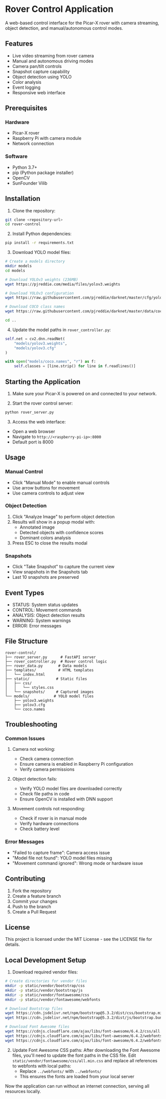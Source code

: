 # Rover Control Application

A web-based control interface for the Picar-X rover with camera streaming, object detection, and manual/autonomous control modes.

## Features

- Live video streaming from rover camera
- Manual and autonomous driving modes
- Camera pan/tilt controls
- Snapshot capture capability
- Object detection using YOLO
- Color analysis
- Event logging
- Responsive web interface

## Prerequisites

### Hardware
- Picar-X rover
- Raspberry Pi with camera module
- Network connection

### Software
- Python 3.7+
- pip (Python package installer)
- OpenCV
- SunFounder Vilib

## Installation

1. Clone the repository:
```bash
git clone <repository-url>
cd rover-control
```

2. Install Python dependencies:
```bash
pip install -r requirements.txt
```

3. Download YOLO model files:
```bash
# Create a models directory
mkdir models
cd models

# Download YOLOv3 weights (236MB)
wget https://pjreddie.com/media/files/yolov3.weights

# Download YOLOv3 configuration
wget https://raw.githubusercontent.com/pjreddie/darknet/master/cfg/yolov3.cfg

# Download COCO class names
wget https://raw.githubusercontent.com/pjreddie/darknet/master/data/coco.names

cd ..
```

4. Update the model paths in `rover_controller.py`:
```python
self.net = cv2.dnn.readNet(
    "models/yolov3.weights",
    "models/yolov3.cfg"
)

with open("models/coco.names", "r") as f:
    self.classes = [line.strip() for line in f.readlines()]
```

## Starting the Application

1. Make sure your Picar-X is powered on and connected to your network.

2. Start the rover control server:
```bash
python rover_server.py
```

3. Access the web interface:
- Open a web browser
- Navigate to `http://<raspberry-pi-ip>:8000`
- Default port is 8000

## Usage

### Manual Control
- Click "Manual Mode" to enable manual controls
- Use arrow buttons for movement
- Use camera controls to adjust view

### Object Detection
1. Click "Analyze Image" to perform object detection
2. Results will show in a popup modal with:
   - Annotated image
   - Detected objects with confidence scores
   - Dominant colors analysis
3. Press ESC to close the results modal

### Snapshots
- Click "Take Snapshot" to capture the current view
- View snapshots in the Snapshots tab
- Last 10 snapshots are preserved

## Event Types
- STATUS: System status updates
- CONTROL: Movement commands
- ANALYSIS: Object detection results
- WARNING: System warnings
- ERROR: Error messages

## File Structure
```
rover-control/
├── rover_server.py      # FastAPI server
├── rover_controller.py  # Rover control logic
├── rover_data.py       # Data models
├── templates/          # HTML templates
│   └── index.html
├── static/            # Static files
│   ├── css/
│   │   └── styles.css
│   └── snapshots/     # Captured images
└── models/           # YOLO model files
    ├── yolov3.weights
    ├── yolov3.cfg
    └── coco.names
```

## Troubleshooting

### Common Issues

1. Camera not working:
   - Check camera connection
   - Ensure camera is enabled in Raspberry Pi configuration
   - Verify camera permissions

2. Object detection fails:
   - Verify YOLO model files are downloaded correctly
   - Check file paths in code
   - Ensure OpenCV is installed with DNN support

3. Movement controls not responding:
   - Check if rover is in manual mode
   - Verify hardware connections
   - Check battery level

### Error Messages

- "Failed to capture frame": Camera access issue
- "Model file not found": YOLO model files missing
- "Movement command ignored": Wrong mode or hardware issue

## Contributing

1. Fork the repository
2. Create a feature branch
3. Commit your changes
4. Push to the branch
5. Create a Pull Request

## License

This project is licensed under the MIT License - see the LICENSE file for details.

## Local Development Setup

1. Download required vendor files:
```bash
# Create directories for vendor files
mkdir -p static/vendor/bootstrap/css
mkdir -p static/vendor/bootstrap/js
mkdir -p static/vendor/fontawesome/css
mkdir -p static/vendor/fontawesome/webfonts

# Download Bootstrap files
wget https://cdn.jsdelivr.net/npm/bootstrap@5.3.2/dist/css/bootstrap.min.css -O static/vendor/bootstrap/css/bootstrap.min.css
wget https://cdn.jsdelivr.net/npm/bootstrap@5.3.2/dist/js/bootstrap.bundle.min.js -O static/vendor/bootstrap/js/bootstrap.bundle.min.js

# Download Font Awesome files
wget https://cdnjs.cloudflare.com/ajax/libs/font-awesome/6.4.2/css/all.min.css -O static/vendor/fontawesome/css/all.min.css
wget https://cdnjs.cloudflare.com/ajax/libs/font-awesome/6.4.2/webfonts/fa-solid-900.woff2 -O static/vendor/fontawesome/webfonts/fa-solid-900.woff2
wget https://cdnjs.cloudflare.com/ajax/libs/font-awesome/6.4.2/webfonts/fa-solid-900.ttf -O static/vendor/fontawesome/webfonts/fa-solid-900.ttf
```

2. Update Font Awesome CSS paths:
   After downloading the Font Awesome files, you'll need to update the font paths in the CSS file. Edit `static/vendor/fontawesome/css/all.min.css` and replace all references to webfonts with local paths:
   - Replace `../webfonts/` with `../webfonts/`
   - This ensures the fonts are loaded from your local server

Now the application can run without an internet connection, serving all resources locally.
